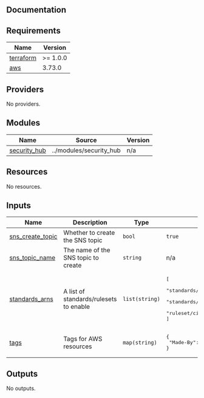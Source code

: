 ## Documentation

<!-- BEGINNING OF PRE-COMMIT-TERRAFORM DOCS HOOK -->
## Requirements

| Name | Version |
|------|---------|
| <a name="requirement_terraform"></a> [terraform](#requirement\_terraform) | >= 1.0.0 |
| <a name="requirement_aws"></a> [aws](#requirement\_aws) | 3.73.0 |

## Providers

No providers.

## Modules

| Name | Source | Version |
|------|--------|---------|
| <a name="module_security_hub"></a> [security\_hub](#module\_security\_hub) | ../modules/security_hub | n/a |

## Resources

No resources.

## Inputs

| Name | Description | Type | Default | Required |
|------|-------------|------|---------|:--------:|
| <a name="input_sns_create_topic"></a> [sns\_create\_topic](#input\_sns\_create\_topic) | Whether to create the SNS topic | `bool` | `true` | no |
| <a name="input_sns_topic_name"></a> [sns\_topic\_name](#input\_sns\_topic\_name) | The name of the SNS topic to create | `string` | n/a | yes |
| <a name="input_standards_arns"></a> [standards\_arns](#input\_standards\_arns) | A list of standards/rulesets to enable | `list(string)` | <pre>[<br>  "standards/aws-foundational-security-best-practices/v/1.0.0",<br>  "standards/pci-dss/v/3.2.1",<br>  "ruleset/cis-aws-foundations-benchmark/v/1.2.0"<br>]</pre> | no |
| <a name="input_tags"></a> [tags](#input\_tags) | Tags for AWS resources | `map(string)` | <pre>{<br>  "Made-By": "terraform"<br>}</pre> | no |

## Outputs

No outputs.
<!-- END OF PRE-COMMIT-TERRAFORM DOCS HOOK -->
